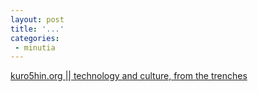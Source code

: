 ```yaml
---
layout: post
title: '...'
categories:
 - minutia
---
```


<a href="http://www.kuro5hin.org/">kuro5hin.org || technology and culture, from the trenches</a>

